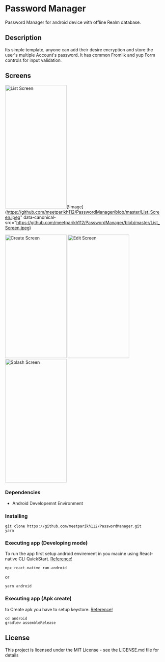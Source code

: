 # Password Manager

Password Manager for android device with offline Realm database.

## Description
Its simple template, anyone can add their desire encryption and store the user's multiple Account's password. It has common Fromlik and yup Form controls for input validation. 

## Screens
<p float="left">

<img src="https://github.com/meetparikh112/PasswordManager/blob/master/List_Screen.jpeg" data-canonical-src="https://github.com/meetparikh112/PasswordManager/blob/master/List_Screen.jpeg" alt="List Screen" width="200" height="400" />[!Image](https://github.com/meetparikh112/PasswordManager/blob/master/List_Screen.jpeg" data-canonical-src="https://github.com/meetparikh112/PasswordManager/blob/master/List_Screen.jpeg)


<img src="https://github.com/meetparikh112/PasswordManager/blob/master/Create_Screen.jpeg" data-canonical-src="https://github.com/meetparikh112/PasswordManager/blob/master/Create_Screen.jpeg" alt="Create Screen" width="200" height="400" />


<img src="https://github.com/meetparikh112/PasswordManager/blob/master/Edit_Screen.jpeg" data-canonical-src="https://github.com/meetparikh112/PasswordManager/blob/master/Edit_Screen.jpeg" alt="Edit Screen" width="200" height="400" />


<img src="https://github.com/meetparikh112/PasswordManager/blob/master/Splash_Screen.jpeg" data-canonical-src="https://github.com/meetparikh112/PasswordManager/blob/master/Splash_Screen.jpeg" alt="Splash Screen" width="200" height="400" />
</p>

### Dependencies

* Android Developemnt Environment

### Installing

```
git clone https://github.com/meetparikh112/PasswordManager.git
yarn
```

### Executing app (Developing mode)
To run the app first setup android envirement in you macine using React-native CLI QuickStart. [Reference!](https://reactnative.dev/docs/environment-setup)
```
npx react-native run-android
```
or
```
yarn android
```

### Executing app (Apk create)
to Create apk you have to setup keystore. [Reference!](https://www.instamobile.io/android-development/generate-react-native-release-build-android/)

```
cd android
gradlew assembleRelease
```


## License

This project is licensed under the MIT License - see the LICENSE.md file for details
